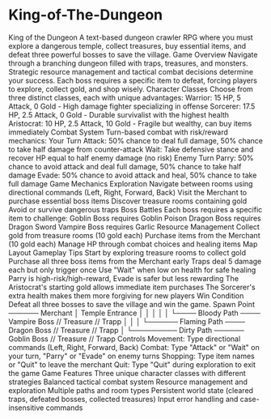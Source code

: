 # King-of-The-Dungeon
King of the Dungeon
A text-based dungeon crawler RPG where you must explore a dangerous temple, collect treasures, buy
essential items, and defeat three powerful bosses to save the village.
Game Overview
Navigate through a branching dungeon filled with traps, treasures, and monsters. Strategic resource
management and tactical combat decisions determine your success. Each boss requires a specific item to
defeat, forcing players to explore, collect gold, and shop wisely.
Character Classes
Choose from three distinct classes, each with unique advantages:
Warrior: 15 HP, 5 Attack, 0 Gold - High damage fighter specializing in offense
Sorcerer: 17.5 HP, 2.5 Attack, 0 Gold - Durable survivalist with the highest health
Aristocrat: 10 HP, 2.5 Attack, 10 Gold - Fragile but wealthy, can buy items immediately
Combat System
Turn-based combat with risk/reward mechanics:
Your Turn
Attack: 50% chance to deal full damage, 50% chance to take half damage from counter-attack
Wait: Take defensive stance and recover HP equal to half enemy damage (no risk)
Enemy Turn
Parry: 50% chance to avoid attack and deal full damage, 50% chance to take half damage
Evade: 50% chance to avoid attack and heal, 50% chance to take full damage
Game Mechanics
Exploration
Navigate between rooms using directional commands (Left, Right, Forward, Back)
Visit the Merchant to purchase essential boss items
Discover treasure rooms containing gold
Avoid or survive dangerous traps
Boss Battles
Each boss requires a specific item to challenge:
Goblin Boss requires Goblin Poison
Dragon Boss requires Dragon Sword
Vampire Boss requires Garlic
Resource Management
Collect gold from treasure rooms (10 gold each)
Purchase items from the Merchant (10 gold each)
Manage HP through combat choices and healing items
Map Layout
Gameplay Tips
Start by exploring treasure rooms to collect gold
Purchase all three boss items from the Merchant early
Traps deal 5 damage each but only trigger once
Use "Wait" when low on health for safe healing
Parry is high-risk/high-reward, Evade is safer but less rewarding
The Aristocrat's starting gold allows immediate item purchases
The Sorcerer's extra health makes them more forgiving for new players
Win Condition
Defeat all three bosses to save the village and win the game.
Spawn Point ────── Merchant
│
Temple Entrance
│  │ │
│  │ └──── Bloody Path ──── Vampire Boss // Treasure // Trapp
│  │
│  └────── Flaming Path ──── Dragon Boss // Treasure // Trapp
│
└───────── Dirty Path ────── Goblin Boss // Treasure // Trapp
Controls
Movement: Type directional commands (Left, Right, Forward, Back)
Combat: Type "Attack" or "Wait" on your turn, "Parry" or "Evade" on enemy turns
Shopping: Type item names or "Quit" to leave the merchant
Quit: Type "Quit" during exploration to exit the game
Game Features
Three unique character classes with different strategies
Balanced tactical combat system
Resource management and exploration
Multiple paths and room types
Persistent world state (cleared traps, defeated bosses, collected treasures)
Input error handling and case-insensitive commands
